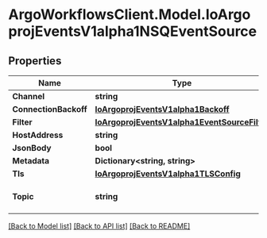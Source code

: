 # ArgoWorkflowsClient.Model.IoArgoprojEventsV1alpha1NSQEventSource

## Properties

Name | Type | Description | Notes
------------ | ------------- | ------------- | -------------
**Channel** | **string** |  | [optional] 
**ConnectionBackoff** | [**IoArgoprojEventsV1alpha1Backoff**](IoArgoprojEventsV1alpha1Backoff.md) |  | [optional] 
**Filter** | [**IoArgoprojEventsV1alpha1EventSourceFilter**](IoArgoprojEventsV1alpha1EventSourceFilter.md) |  | [optional] 
**HostAddress** | **string** |  | [optional] 
**JsonBody** | **bool** |  | [optional] 
**Metadata** | **Dictionary&lt;string, string&gt;** |  | [optional] 
**Tls** | [**IoArgoprojEventsV1alpha1TLSConfig**](IoArgoprojEventsV1alpha1TLSConfig.md) |  | [optional] 
**Topic** | **string** | Topic to subscribe to. | [optional] 

[[Back to Model list]](../README.md#documentation-for-models) [[Back to API list]](../README.md#documentation-for-api-endpoints) [[Back to README]](../README.md)

